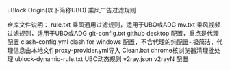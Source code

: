 uBlock Origin(以下简称UBO) 乘风广告过滤规则

仓库文件说明：
rule.txt  乘风通用过滤规则，适用于UBO或ADG
mv.txt    乘风视频过滤规则，适用于UBO或ADG
git-config.txt   github desktop 配置，重点是代理配置
clash-config.yml   clash for windows 配置，不含代理的纯配置~极简洁，代理信息由本地文件proxy-provider.yml导入
Clean.bat  chrome核浏览器清理批处理
ublock-dynamic-rule.txt  UBO动态规则
v2ray.json  v2rayN 配置
